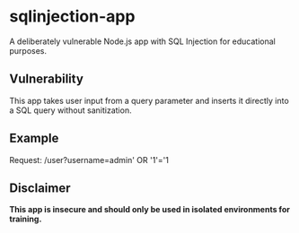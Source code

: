 # sqlinjection-app

A deliberately vulnerable Node.js app with SQL Injection for educational purposes.

## Vulnerability
This app takes user input from a query parameter and inserts it directly into a SQL query without sanitization.

## Example
Request: /user?username=admin' OR '1'='1


## Disclaimer
**This app is insecure and should only be used in isolated environments for training.**

 
